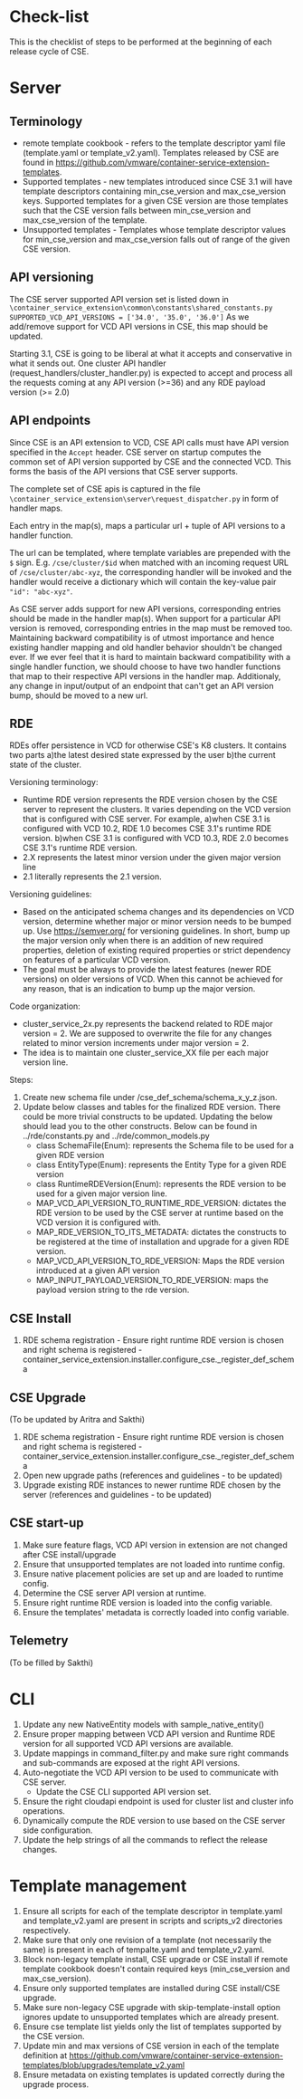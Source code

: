 # Check-list

This is the checklist of steps to be performed at the beginning of each 
release cycle of CSE.

# Server

## Terminology
* remote template cookbook - refers to the template descriptor yaml file (template.yaml or template_v2.yaml).
  Templates released by CSE are found in https://github.com/vmware/container-service-extension-templates.
* Supported templates - new templates introduced since CSE 3.1 will have template descriptors containing min_cse_version
  and max_cse_version keys. Supported templates for a given CSE version are those templates such that the CSE version falls
  between min_cse_version and max_cse_version of the template.
* Unsupported templates - Templates whose template descriptor values for min_cse_version and max_cse_version falls
  out of range of the given CSE version.

## API versioning
The CSE server supported API version set is listed down in
`\container_service_extension\common\constants\shared_constants.py`
`SUPPORTED_VCD_API_VERSIONS = ['34.0', '35.0', '36.0']`
As we add/remove support for VCD API versions in CSE, this map should be updated.

Starting 3.1, CSE is going to be liberal at what it accepts and conservative in what it sends out.
One cluster API handler (request_handlers/cluster_handler.py) is expected to 
accept and process all the requests coming at any API version (>=36) and any 
RDE payload version (>= 2.0)

## API endpoints
Since CSE is an API extension to VCD, CSE API calls must have API version specified in the `Accept` header.
CSE server on startup computes the common set of API version supported by CSE and the connected VCD.
This forms the basis of the API versions that CSE server supports.

The complete set of CSE apis is captured in the file
`\container_service_extension\server\request_dispatcher.py`
in form of handler maps.

Each entry in the map(s), maps a particular url + tuple of API versions to a handler function.

The url can be templated, where template variables are prepended with the `$` sign.
E.g. `/cse/cluster/$id` when matched with an incoming request URL of `/cse/cluster/abc-xyz`,
the corresponding handler will be invoked and the handler would receive a dictionary which
will contain the key-value pair `"id": "abc-xyz"`.

As CSE server adds support for new API versions, corresponding entries should be made in the handler map(s).
When support for a particular API version is removed, corresponding entries in the map must be removed too.
Maintaining backward compatibility is of utmost importance and hence existing handler mapping and old handler
behavior shouldn't be changed ever. If we ever feel that it is hard to maintain backward compatibility with a single
handler function, we should choose to have two handler functions that map to their respective API versions in the
handler map. Additionaly, any change in input/output of an endpoint that can't get an API version bump,
should be moved to a new url.

## RDE
RDEs offer persistence in VCD for otherwise CSE's K8 clusters. It contains two 
parts a)the latest desired state expressed by the user b)the current state of the cluster. 

Versioning terminology:
- Runtime RDE version represents the RDE version chosen by the CSE server to 
  represent the clusters. It varies depending on the VCD version that is configured with CSE server. 
  For example, a)when CSE 3.1 is configured with VCD 10.2, RDE 1.0 becomes CSE 3.1's runtime RDE version.
  b)when CSE 3.1 is configured with VCD 10.3, RDE 2.0 becomes CSE 3.1's runtime RDE version.
- 2.X represents the latest minor version under the given major version line 
- 2.1 literally represents the 2.1 version.
  
Versioning guidelines:
- Based on the anticipated schema changes and its dependencies on VCD version, 
  determine whether major or minor version needs to be bumped up. 
  Use https://semver.org/ for versioning guidelines. In short, bump up the 
  major version only when there is an addition of new required properties, deletion of 
  existing required properties or strict dependency on features of a particular VCD version.
- The goal must be always to provide the latest features (newer RDE versions) 
  on older versions of VCD. When this cannot be achieved for any reason, that 
  is an indication to bump up the major version.
  
Code organization:
- cluster_service_2x.py represents the backend related to RDE major version = 2. 
  We are supposed to overwrite the file for any changes related to minor version 
  increments under major version = 2.
- The idea is to maintain one cluster_service_XX file per each major version line.

Steps:
1. Create new schema file under /cse_def_schema/schema_x_y_z.json.
2. Update below classes and tables for the finalized RDE version. There could 
   be more trivial constructs to be updated. Updating the below should lead you 
   to the other constructs. Below can be found in ../rde/constants.py and ../rde/common_models.py
   - class SchemaFile(Enum): represents the Schema file to be used for a given RDE version
   - class EntityType(Enum): represents the Entity Type for a given RDE version
   - class RuntimeRDEVersion(Enum): represents the RDE version to be used for a given major version line.
   - MAP_VCD_API_VERSION_TO_RUNTIME_RDE_VERSION: dictates the RDE version to be used by the CSE server at runtime based on the VCD version it is configured with.
   - MAP_RDE_VERSION_TO_ITS_METADATA: dictates the constructs to be registered at the time of installation and upgrade for a given RDE version.
   - MAP_VCD_API_VERSION_TO_RDE_VERSION: Maps the RDE version introduced at a given API version
   - MAP_INPUT_PAYLOAD_VERSION_TO_RDE_VERSION: maps the payload version string to the rde version.

## CSE Install
1. RDE schema registration - Ensure right runtime RDE version is chosen and 
   right schema is registered - container_service_extension.installer.configure_cse._register_def_schema
   
## CSE Upgrade
(To be updated by Aritra and Sakthi)
1. RDE schema registration - Ensure right runtime RDE version is chosen and 
   right schema is registered - container_service_extension.installer.configure_cse._register_def_schema
2. Open new upgrade paths (references and guidelines - to be updated)
3. Upgrade existing RDE instances to newer runtime RDE chosen by the server (references and guidelines - to be updated)

## CSE start-up
1. Make sure feature flags, VCD API version in extension are not changed after CSE install/upgrade
2. Ensure that unsupported templates are not loaded into runtime config.
3. Ensure native placement policies are set up and are loaded to runtime config.
4. Determine the CSE server API version at runtime.
5. Ensure right runtime RDE version is loaded into the config variable.
6. Ensure the templates' metadata is correctly loaded into config variable.
    
## Telemetry
(To be filled by Sakthi)

# CLI
1. Update any new NativeEntity models with sample_native_entity()
2. Ensure proper mapping between VCD API version and Runtime RDE version for all supported VCD API versions are available.
3. Update mappings in command_filter.py and make sure right commands and sub-commands are exposed at the right API versions.
4. Auto-negotiate the VCD API version to be used to communicate with CSE server.
   - Update the CSE CLI supported API version set.
5. Ensure the right cloudapi endpoint is used for cluster list and cluster info operations.
6. Dynamically compute the RDE version to use based on the CSE server side configuration.
7. Update the help strings of all the commands to reflect the release changes.

# Template management
1. Ensure all scripts for each of the template descriptor in template.yaml and template_v2.yaml are present in scripts and scripts_v2 directories respectively.
2. Make sure that only one revision of a template (not necessarily the same) is present in each of tempalte.yaml and template_v2.yaml.
2. Block non-legacy template install, CSE upgrade or CSE install if remote template cookbook doesn't contain required keys (min_cse_version and max_cse_version).
3. Ensure only supported templates are installed during CSE install/CSE upgrade.
4. Make sure non-legacy CSE upgrade with skip-template-install option ignores update to unsupported templates which are already present.
5. Ensure cse template list yields only the list of templates supported by the CSE version.
6. Update min and max versions of CSE version in each of the template definition
   at https://github.com/vmware/container-service-extension-templates/blob/upgrades/template_v2.yaml
7. Ensure metadata on existing templates is updated correctly during the upgrade process.
